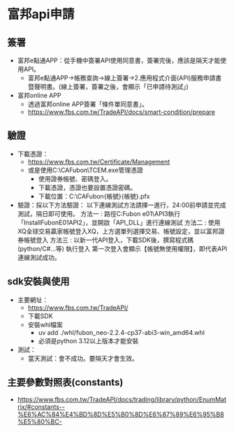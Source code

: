 # 富邦api申請

## 簽署
* 富邦e點通APP：從手機中簽署API使用同意書，簽署完後，應該是隔天才能使用API。
  * 富邦e點通APP→帳務查詢→線上簽署→2.應用程式介面(API)服務申請書暨聲明書。(線上簽署，簽署之後，會顯示「已申請待測試」)
* 富邦online APP
  * 透過富邦online APP簽署「條件單同意書」。
  * https://www.fbs.com.tw/TradeAPI/docs/smart-condition/prepare

## 驗證
* 下載憑證：
  * https://www.fbs.com.tw/Certificate/Management
  * 或是使用C:\CAFubon\TCEM.exe管理憑證
    * 使用證券帳號、密碼登入。
    * 下載憑證，憑證也要設置憑證密碼。
    * 下載位置：C:\CAFubon\{帳號}\{帳號}.pfx
* 驗證：採以下方法驗證：
以下連線測試方法請擇一進行，24:00前申請並完成測試，隔日即可使用。
方法一 : 路徑C\:Fubon e01\API3執行「InstallFubonE01API2」，並開啟「API_DLL」進行連線測試
方法二 : 使用XQ全球交易贏家帳號登入XQ，上方選單列選擇交易、帳號設定，並以富邦證券帳號登入
方法三 : 以新一代API登入，下載SDK後，撰寫程式碼(python/C#...等) 執行登入
第一次登入會顯示【帳號無使用權限】，即代表API連線測試成功。


## sdk安裝與使用
* 主要網址：
  * https://www.fbs.com.tw/TradeAPI/
  * 下載SDK
  * 安裝whl檔案
    * uv add ./whl/fubon_neo-2.2.4-cp37-abi3-win_amd64.whl
    * 必須是python 3.12以上版本才能安裝
* 測試：
  * 當天測試：會不成功。要隔天才會生效。

## 主要參數對照表(constants)

* https://www.fbs.com.tw/TradeAPI/docs/trading/library/python/EnumMatrix/#constants--%E6%AC%84%E4%BD%8D%E5%B0%8D%E6%87%89%E6%95%B8%E5%80%BC-